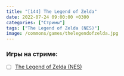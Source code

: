 ```yaml
---
title: "[144] The Legend of Zelda"
date: 2022-07-24 09:00:00 +0300
categories: ["Стримы"]
tags: ["The Legend of Zelda (NES)"]
image: /commons/games/thelegendofzelda.jpg
---
```


### Игры на стриме:
+ [ ] [The Legend of Zelda (NES)](/tags/the-legend-of-zelda-nes)
